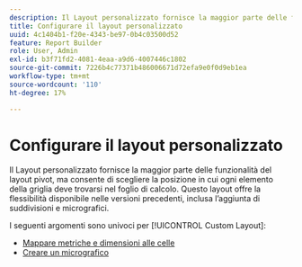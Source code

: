 ```yaml
---
description: Il Layout personalizzato fornisce la maggior parte delle funzionalità del layout pivot, ma consente di scegliere la posizione in cui ogni elemento della griglia deve trovarsi nel foglio di calcolo. Questo layout offre la flessibilità disponibile nelle versioni precedenti, inclusa l’aggiunta di suddivisioni e micrografici.
title: Configurare il layout personalizzato
uuid: 4c1404b1-f20e-4343-be97-0b4c03500d52
feature: Report Builder
role: User, Admin
exl-id: b3f71fd2-4081-4eaa-a9d6-4007446c1802
source-git-commit: 7226b4c77371b486006671d72efa9e0f0d9eb1ea
workflow-type: tm+mt
source-wordcount: '110'
ht-degree: 17%

---
```


# Configurare il layout personalizzato

Il Layout personalizzato fornisce la maggior parte delle funzionalità del layout pivot, ma consente di scegliere la posizione in cui ogni elemento della griglia deve trovarsi nel foglio di calcolo. Questo layout offre la flessibilità disponibile nelle versioni precedenti, inclusa l’aggiunta di suddivisioni e micrografici.

I seguenti argomenti sono univoci per [!UICONTROL Custom Layout]:

* [Mappare metriche e dimensioni alle celle](/help/analyze/report-builder/layout/map-metrics-and-dimensions-to-cells.md)
* [Creare un micrografico](/help/analyze/report-builder/layout/t-create-a-microchart.md)
